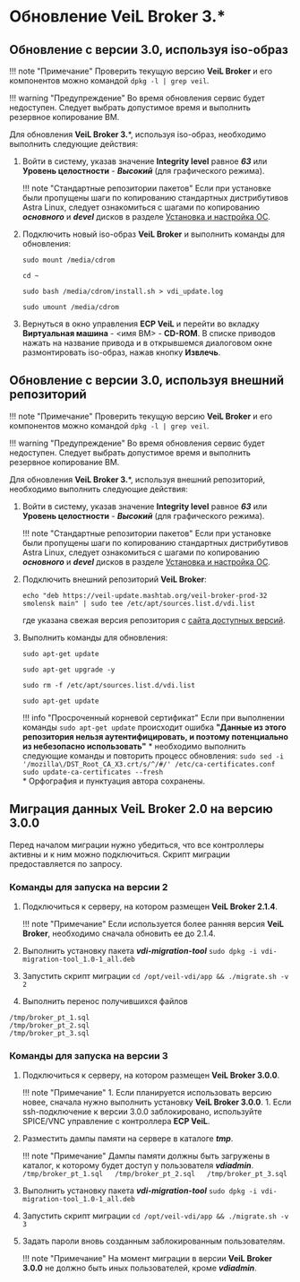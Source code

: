 # Обновление VeiL Broker 3.*

## Обновление с версии 3.0, используя iso-образ

!!! note "Примечание"
    Проверить текущую версию **VeiL Broker** и его компонентов можно командой `dpkg -l | grep veil`.

!!! warning "Предупреждение"
    Во время обновления сервис будет недоступен. Следует выбрать допустимое время и выполнить резервное копирование ВМ.

Для обновления **VeiL Broker 3.***, используя iso-образ, необходимо выполнить следующие действия: 

1. Войти в систему, указав значение **Integrity level** равное **_63_** или 
   **Уровень целостности** - **_Высокий_** (для графического режима).
   
    !!! note "Стандартные репозитории пакетов"
        Если при установке были пропущены шаги по копированию стандартных дистрибутивов Astra Linux, 
        следует ознакомиться с шагами по копированию **_основного_** и **_devel_** дисков 
        в разделе [Установка и настройка ОС](../engineer_guide/install_os/index.md).

1. Подключить новый iso-образ **VeiL Broker** и выполнить 
   команды для обновления:

    ```
    sudo mount /media/cdrom
     
    cd ~
   
    sudo bash /media/cdrom/install.sh > vdi_update.log
    
    sudo umount /media/cdrom
    ```
   
1. Вернуться в окно управления **ECP VeiL** и перейти во вкладку **Виртуальная машина** - <имя ВМ> - **CD-ROM**. 
   В списке приводов нажать на название привода и в открывшемся диалоговом окне размонтировать 
   iso-образ, нажав кнопку **Извлечь**.
 
## Обновление с версии 3.0, используя внешний репозиторий

!!! note "Примечание"
    Проверить текущую версию **VeiL Broker** и его компонентов можно командой `dpkg -l | grep veil`.

!!! warning "Предупреждение"
    Во время обновления сервис будет недоступен. Следует выбрать допустимое время и выполнить резервное копирование ВМ.

Для обновления **VeiL Broker 3.***, используя внешний репозиторий, необходимо выполнить следующие действия: 

1. Войти в систему, указав значение **Integrity level** равное **_63_** или 
   **Уровень целостности** - **_Высокий_** (для графического режима).
   
    !!! note "Стандартные репозитории пакетов"
        Если при установке были пропущены шаги по копированию стандартных дистрибутивов Astra Linux, 
        следует ознакомиться с шагами по копированию **_основного_** и **_devel_** дисков 
        в разделе [Установка и настройка ОС](../engineer_guide/install_os/index.md).

1. Подключить внешний репозиторий **VeiL Broker**:

    ```
    echo "deb https://veil-update.mashtab.org/veil-broker-prod-32 smolensk main" | sudo tee /etc/apt/sources.list.d/vdi.list
    ```
    где указана свежая версия репозитория с [сайта доступных версий](https://veil-update.mashtab.org/).
 
1. Выполнить команды для обновления:

    ```
    sudo apt-get update
     
    sudo apt-get upgrade -y
     
    sudo rm -f /etc/apt/sources.list.d/vdi.list
     
    sudo apt-get update
    ```
    
    !!! info "Просроченный корневой сертификат"
         Если при выполнении команды `sudo apt-get update` происходит ошибка 
         **"Данные из этого репозитория нельзя аутентифицировать, и поэтому потенциально 
         из небезопасно использовать"** \* необходимо выполнить следующие команды и повторить 
         процесс обновления:
         `sudo sed -i '/mozilla\/DST_Root_CA_X3.crt/s/^/#/' /etc/ca-certificates.conf`  
         `sudo update-ca-certificates --fresh`  
         \* Орфография и пунктуация автора сохранены.

## Миграция данных VeiL Broker 2.0 на версию 3.0.0

Перед началом миграции нужно убедиться, что все контроллеры активны и к ним можно 
подключиться. Скрипт миграции предоставляется по запросу.

### Команды для запуска на версии 2

1. Подключиться к серверу, на котором размещен **VeiL Broker 2.1.4**. 
   
    !!! note "Примечание"
        Если используется более ранняя версия **VeiL Broker**, необходимо сначала обновить ее до 2.1.4.

2. Выполнить установку пакета **_vdi-migration-tool_** 
`sudo dpkg -i vdi-migration-tool_1.0-1_all.deb`

3. Запустить скрипт миграции
`cd /opt/veil-vdi/app && ./migrate.sh -v 2`

4. Выполнить перенос получившихся файлов
```
/tmp/broker_pt_1.sql  
/tmp/broker_pt_2.sql  
/tmp/broker_pt_3.sql
```

### Команды для запуска на версии 3

1. Подключиться к серверу, на котором размещен **VeiL Broker 3.0.0**.

    !!! note "Примечание"
        1. Если планируется использовать версию новее, сначала нужно выполнить установку **VeiL Broker 3.0.0**.
        1. Если ssh-подключение к версии 3.0.0 заблокировано, используйте SPICE/VNC 
           управление с контроллера **ECP VeiL**.

2. Разместить дампы памяти на сервере в каталоге **_tmp_**.

    !!! note "Примечание"
        Дампы памяти должны быть загружены в каталог, к которому будет доступ у пользователя 
        **_vdiadmin_**.
        ```
        /tmp/broker_pt_1.sql  
        /tmp/broker_pt_2.sql  
        /tmp/broker_pt_3.sql 
        ```

3. Выполнить установку пакета **_vdi-migration-tool_** 
`sudo dpkg -i vdi-migration-tool_1.0-1_all.deb`

4. Запустить скрипт миграции
`cd /opt/veil-vdi/app && ./migrate.sh -v 3`

5. Задать пароли вновь созданным заблокированным пользователям. 

    !!! note "Примечание"
        На момент миграции в версии **VeiL Broker 3.0.0** не должно быть иных пользователей, кроме **_vdiadmin_**.
